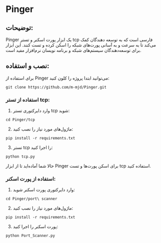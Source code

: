 
# Pinger

## توضیحات:

Pinger یک ابزار پورت اسکنر و تستر tcp فارسی است که به توسعه دهندگان کمک می‌کند تا به سرعت و به آسانی پورت‌های شبکه را اسکن کرده و تست کنند. این ابزار برای توسعه‌دهندگان سیستم‌های شبکه و برنامه نویسان نرم‌افزار مفید است.

## نصب و استفاده:

برای استفاده از Pinger می‌توانید ابتدا پروژه را کلون کنید:

```shell
git clone https://github.com/m-mjd/Pinger.git
```


### استفاده از تستر tcp:

1. وارد دایرکتوری تستر tcp شوید:

```shell
cd Pinger/tcp
```

2. ماژول‌های مورد نیاز را نصب کنید:

```shell
pip install -r requirements.txt
```

3. تستر tcp را اجرا کنید:

```shell
python tcp.py
```

حالا شما آماده‌اید تا از ابزار Pinger برای اسکن پورت‌ها و تست tcp استفاده کنید.



### استفاده از پورت اسکنر:

1. وارد دایرکتوری پورت اسکنر شوید:

```shell
cd Pinger/port\ scanner
```

2. ماژول‌های مورد نیاز را نصب کنید:

```shell
pip install -r requirements.txt
```

3. پورت اسکنر را اجرا کنید:

```shell
python Port_Scanner.py
```

```
